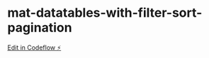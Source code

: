# mat-datatables-with-filter-sort-pagination

[Edit in Codeflow ⚡️](https://stackblitz.com/~/github.com/quadrofolio/mat-datatables-with-filter-sort-pagination)